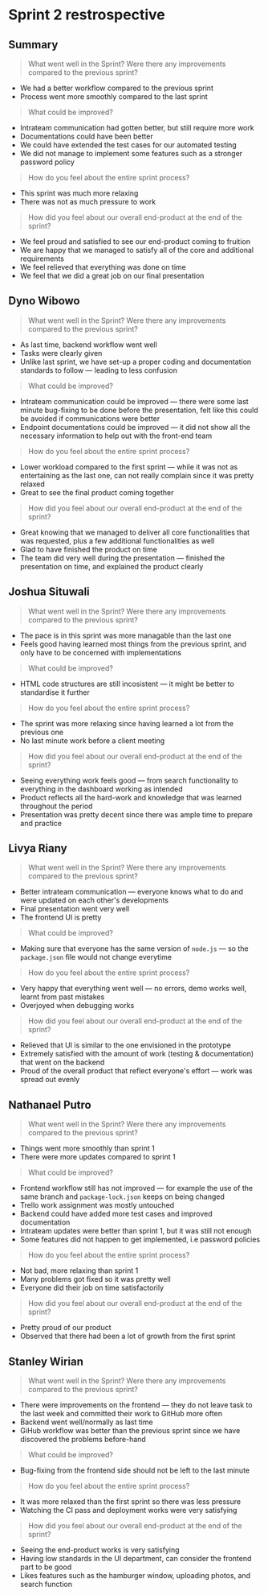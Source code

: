 # Sprint 2 restrospective

## Summary

> What went well in the Sprint? Were there any improvements compared to the previous sprint?
- We had a better workflow compared to the previous sprint 
- Process went more smoothly compared to the last sprint

> What could be improved?
- Intrateam communication had gotten better, but still require more work
- Documentations could have been better
- We could have extended the test cases for our automated testing
- We did not manage to implement some features such as a stronger password policy 

> How do you feel about the entire sprint process?
- This sprint was much more relaxing
- There was not as much pressure to work

> How did you feel about our overall end-product at the end of the sprint?
- We feel proud and satisfied to see our end-product coming to fruition
- We are happy that we managed to satisfy all of the core and additional requirements
- We feel relieved that everything was done on time
- We feel that we did a great job on our final presentation


## Dyno Wibowo

> What went well in the Sprint? Were there any improvements compared to the previous sprint?
- As last time, backend workflow went well
- Tasks were clearly given
- Unlike last sprint, we have set-up a proper coding and documentation standards to follow — leading to less confusion

> What could be improved?
- Intrateam communication could be improved — there were some last minute bug-fixing to be done before the presentation, felt like this could be avoided if communications were better
- Endpoint documentations could be improved — it did not show all the necessary information to help out with the front-end team

> How do you feel about the entire sprint process?
- Lower workload compared to the first sprint — while it was not as entertaining as the last one, can not really complain since it was pretty relaxed
- Great to see the final product coming together

> How did you feel about our overall end-product at the end of the sprint?
- Great knowing that we managed to deliver all core functionalities that was requested, plus a few additional functionalities as well
- Glad to have finished the product on time
- The team did very well during the presentation — finished the presentation on time, and explained the product clearly 

## Joshua Situwali
> What went well in the Sprint? Were there any improvements compared to the previous sprint?
- The pace is in this sprint was more managable than the last one 
- Feels good having learned most things from the previous sprint, and only have to be concerned with implementations

> What could be improved?
- HTML code structures are still incosistent — it might be better to standardise it further

> How do you feel about the entire sprint process?
- The sprint was more relaxing since having learned a lot from the previous one
- No last minute work before a client meeting

> How did you feel about our overall end-product at the end of the sprint?
- Seeing everything work feels good — from search functionality to everything in the dashboard working as intended
- Product reflects all the hard-work and knowledge that was learned throughout the period
- Presentation was pretty decent since there was ample time to prepare and practice

## Livya Riany
> What went well in the Sprint? Were there any improvements compared to the previous sprint?
- Better intrateam communication — everyone knows what to do and were updated on each other's developments
- Final presentation went very well
- The frontend UI is pretty

> What could be improved?
- Making sure that everyone has the same version of `node.js` — so the `package.json` file would not change everytime

> How do you feel about the entire sprint process?
- Very happy that everything went well — no errors, demo works well, learnt from past mistakes
- Overjoyed when debugging works

> How did you feel about our overall end-product at the end of the sprint?
- Relieved that UI is similar to the one envisioned in the prototype
- Extremely satisfied with the amount of work (testing & documentation) that went on the backend
- Proud of the overall product that reflect everyone's effort — work was spread out evenly

## Nathanael Putro
> What went well in the Sprint? Were there any improvements compared to the previous sprint?
- Things went more smoothly than sprint 1
- There were more updates compared to sprint 1

> What could be improved?
- Frontend workflow still has not improved — for example the use of the same branch and `package-lock.json` keeps on being changed
- Trello work assignment was mostly untouched
- Backend could have added more test cases and improved documentation
- Intrateam updates were better than sprint 1, but it was still not enough
- Some features did not happen to get implemented, i.e password policies

> How do you feel about the entire sprint process?
- Not bad, more relaxing than sprint 1
- Many problems got fixed so it was pretty well
- Everyone did their job on time satisfactorily 

> How did you feel about our overall end-product at the end of the sprint?
- Pretty proud of our product
- Observed that there had been a lot of growth from the first sprint

## Stanley Wirian
> What went well in the Sprint? Were there any improvements compared to the previous sprint?
- There were improvements on the frontend — they do not leave task to the last week and committed their work to GitHub more often
- Backend went well/normally as last time
- GiHub workflow was better than the previous sprint since we have discovered the problems before-hand

> What could be improved?
- Bug-fixing from the frontend side should not be left to the last minute

> How do you feel about the entire sprint process?
- It was more relaxed than the first sprint so there was less pressure
- Watching the CI pass and deployment works were very satisfying

> How did you feel about our overall end-product at the end of the sprint?
- Seeing the end-product works is very satisfying
- Having low standards in the UI department, can consider the frontend part to be good
- Likes features such as the hamburger window, uploading photos, and search function
